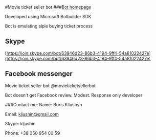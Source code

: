 #Movie ticket seller bot
###[Bot homepage](http://movieticketsellerbot.azurewebsites.net/)

Developed using Microsoft Botbuilder SDK

Bot is emulating siple buying ticket process

## Skype

[https://join.skype.com/bot/63846d23-86b3-4194-9ff4-54a81022427e](https://join.skype.com/bot/63846d23-86b3-4194-9ff4-54a81022427e)

## Facebook messenger
 
 Movie ticket seller bot @movieticketsellerbot
 
 Bot doesn't get Facebook review. Modest. Response only developer
  
###Contact me:
Name: Boris Kliushyn

Email: kljushin@gmail.com

Skype: kljushin

Phone: +38 050 954 00 59